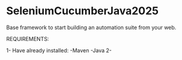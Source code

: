 # SeleniumCucumberJava2025
Base framework to start building an automation suite from your web.

REQUIREMENTS:

1- Have already installed:
    -Maven
    -Java
2- 
